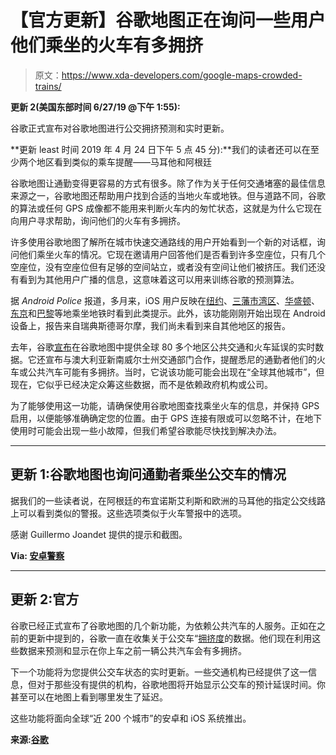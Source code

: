 # 【官方更新】谷歌地图正在询问一些用户他们乘坐的火车有多拥挤

> 原文：<https://www.xda-developers.com/google-maps-crowded-trains/>

**更新 2(美国东部时间 6/27/19 @下午 1:55):**

谷歌正式宣布对谷歌地图进行公交拥挤预测和实时更新。

**更新 least 时间 2019 年 4 月 24 日下午 5 点 45 分):**我们的读者还可以在至少两个地区看到类似的乘车提醒——马耳他和阿根廷

谷歌地图让通勤变得更容易的方式有很多。除了作为关于任何交通堵塞的最佳信息来源之一，谷歌地图还帮助用户找到合适的当地火车或地铁。但与道路不同，谷歌的算法或任何 GPS 成像都不能用来判断火车内的匆忙状态，这就是为什么它现在向用户寻求帮助，询问他们的火车有多拥挤。

许多使用谷歌地图了解所在城市快速交通路线的用户开始看到一个新的对话框，询问他们乘坐火车的情况。它现在邀请用户回答他们是否看到许多空座位，只有几个空座位，没有空座位但有足够的空间站立，或者没有空间让他们被挤压。我们还没有看到为其他用户广播的信息，这意味着这可以用来训练谷歌的预测算法。

据 *Android Police* 报道，多月来，iOS 用户反映在[纽约](https://twitter.com/daveambrose/status/1029497641565126657)、[三藩市湾区](https://www.reddit.com/r/bayarea/comments/9gzusc/google_maps_letting_you_report_how_crowded_a_bart/)、[华盛顿](https://twitter.com/jwpascale/status/1052587884245602304)、[东京](https://twitter.com/ptraughber/status/1062663920530350080)和[巴黎](https://twitter.com/JoshuaArjuna/status/1023740279898169344)等地乘坐地铁时看到此类提示。此外，该功能刚刚开始出现在 Android 设备上，报告来自瑞典斯德哥尔摩，我们尚未看到来自其他地区的报告。

去年，谷歌[宣布](https://www.blog.google/products/maps/take-control-your-commute-google-maps/)在谷歌地图中提供全球 80 多个地区公共交通和火车延误的实时数据。它还宣布与澳大利亚新南威尔士州交通部门合作，提醒悉尼的通勤者他们的火车或公共汽车可能有多拥挤。当时，它说该功能可能会出现在“全球其他城市”，但现在，它似乎已经决定众筹这些数据，而不是依赖政府机构或公司。

为了能够使用这一功能，请确保使用谷歌地图查找乘坐火车的信息，并保持 GPS 启用，以便能够准确确定您的位置。由于 GPS 连接有限或可以忽略不计，在地下使用时可能会出现一些小故障，但我们希望谷歌能尽快找到解决办法。

* * *

## 更新 1:谷歌地图也询问通勤者乘坐公交车的情况

据我们的一些读者说，在阿根廷的布宜诺斯艾利斯和欧洲的马耳他的指定公交线路上可以看到类似的警报。这些选项类似于火车警报中的选项。

感谢 Guillermo Joandet 提供的提示和截图。

**Via: [安卓警察](https://www.androidpolice.com/2019/04/16/google-maps-is-asking-commuters-how-crowded-their-trains-are/)**

* * *

## 更新 2:官方

谷歌已经正式宣布了谷歌地图的几个新功能，为依赖公共汽车的人服务。正如在之前的更新中提到的，谷歌一直在收集关于公交车“[拥挤度](https://www.blog.google/products/maps/transit-crowdedness-trends-around)的数据。他们现在利用这些数据来预测和显示在你上车之前一辆公共汽车会有多拥挤。

下一个功能将为您提供公交车状态的实时更新。一些交通机构已经提供了这一信息，但对于那些没有提供的机构，谷歌地图将开始显示公交车的预计延误时间。你甚至可以在地图上看到哪里发生了延迟。

这些功能将面向全球“近 200 个城市”的安卓和 iOS 系统推出。

**来源:[谷歌](https://blog.google/products/maps/grab-seat-and-be-time-new-transit-updates-google-maps/)**